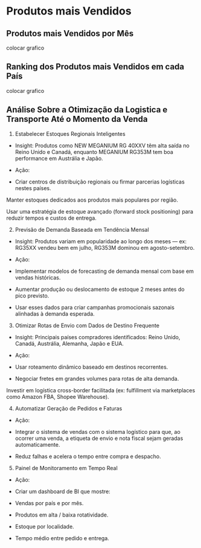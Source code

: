 # Produtos mais Vendidos

## Produtos mais Vendidos por Mês
colocar grafico

## Ranking dos Produtos mais Vendidos em cada País
colocar grafico

## Análise Sobre a Otimização da Logistica e Transporte Até o Momento da Venda

1. Estabelecer Estoques Regionais Inteligentes
- Insight: Produtos como NEW MEGANIUM RG 40XXV têm alta saída no Reino Unido e Canadá, enquanto MEGANIUM RG353M tem boa performance em Austrália e Japão.

- Ação:

- Criar centros de distribuição regionais ou firmar parcerias logísticas nestes países.

Manter estoques dedicados aos produtos mais populares por região.

Usar uma estratégia de estoque avançado (forward stock positioning) para reduzir tempos e custos de entrega.

2. Previsão de Demanda Baseada em Tendência Mensal
- Insight: Produtos variam em popularidade ao longo dos meses — ex: RG35XX vendeu bem em julho, RG353M dominou em agosto-setembro.

- Ação:

- Implementar modelos de forecasting de demanda mensal com base em vendas históricas.

- Aumentar produção ou deslocamento de estoque 2 meses antes do pico previsto.

- Usar esses dados para criar campanhas promocionais sazonais alinhadas à demanda esperada.

3. Otimizar Rotas de Envio com Dados de Destino Frequente
- Insight: Principais países compradores identificados: Reino Unido, Canadá, Austrália, Alemanha, Japão e EUA.

- Ação:

- Usar roteamento dinâmico baseado em destinos recorrentes.

- Negociar fretes em grandes volumes para rotas de alta demanda.

Investir em logística cross-border facilitada (ex: fulfillment via marketplaces como Amazon FBA, Shopee Warehouse).

4. Automatizar Geração de Pedidos e Faturas
- Ação:

- Integrar o sistema de vendas com o sistema logístico para que, ao ocorrer uma venda, a etiqueta de envio e nota fiscal sejam geradas automaticamente.

- Reduz falhas e acelera o tempo entre compra e despacho.

5. Painel de Monitoramento em Tempo Real
- Ação:

- Criar um dashboard de BI que mostre:

- Vendas por país e por mês.

- Produtos em alta / baixa rotatividade.

- Estoque por localidade.

- Tempo médio entre pedido e entrega.
